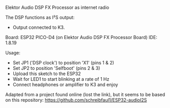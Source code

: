 Elektor Audio DSP FX Processor as internet radio

The DSP functions as I²S output:
- Output connected to K3.

Board: ESP32 PICO-D4 (on Elektor Audio DSP FX Processor Board)
IDE: 1.8.19

Usage:
- Set JP1 ('DSP clock') to position 'X1' (pins 1 & 2)
- Set JP2 to position 'Selfboot' (pins 2 & 3)
- Upload this sketch to the ESP32
- Wait for LED1 to start blinking at a rate of 1 Hz
- Connect headphones or amplifier to K3 and enjoy

Adapted from a project found online (lost the link), but it seems to be based on this repository: https://github.com/schreibfaul1/ESP32-audioI2S
